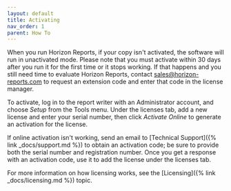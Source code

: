 ```yaml
---
layout: default
title: Activating
nav_order: 1
parent: How To
---
```


When you run Horizon Reports, if your copy isn't activated, the software will run in unactivated mode. Please note that you must activate within 30 days after you run it for the first time or it stops working. If that happens and you still need time to evaluate Horizon Reports, contact <a href="mailto:sales@horizon-reports.com" target="top">sales@horizon-reports.com</a> to request an extension code and enter that code in the license manager.

To activate, log in to the report writer with an Administrator account, and choose *Setup* from the Tools menu. Under the licenses tab, add a new license and enter your serial number, then click *Activate Online* to generate an activation for the license.

If online activation isn't working, send an email to [Technical Support]({% link _docs/support.md %}) to obtain an activation code; be sure to provide both the serial number and registration number. Once you get a response with an activation code, use it to add the license under the licenses tab. 

For more information on how licensing works, see the [Licensing]({% link _docs/licensing.md %}) topic.
